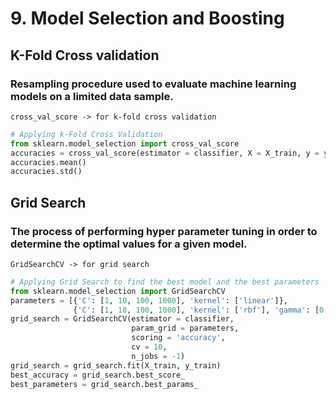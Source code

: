 #	9.	Model Selection and Boosting

##	K-Fold Cross validation

### Resampling procedure used to evaluate machine learning models on a limited data sample.

`cross_val_score -> for k-fold cross validation`

```python
# Applying k-Fold Cross Validation
from sklearn.model_selection import cross_val_score
accuracies = cross_val_score(estimator = classifier, X = X_train, y = y_train, cv = 10)
accuracies.mean()
accuracies.std()
```
##	Grid Search

### The process of performing hyper parameter tuning in order to determine the optimal values for a given model.

`GridSearchCV -> for grid search`

```python
# Applying Grid Search to find the best model and the best parameters
from sklearn.model_selection import GridSearchCV
parameters = [{'C': [1, 10, 100, 1000], 'kernel': ['linear']},
              {'C': [1, 10, 100, 1000], 'kernel': ['rbf'], 'gamma': [0.1, 0.2, 0.3, 0.4, 0.5, 0.6, 0.7, 0.8, 0.9]}]
grid_search = GridSearchCV(estimator = classifier,
                           param_grid = parameters,
                           scoring = 'accuracy',
                           cv = 10,
                           n_jobs = -1)
grid_search = grid_search.fit(X_train, y_train)
best_accuracy = grid_search.best_score_
best_parameters = grid_search.best_params_
```